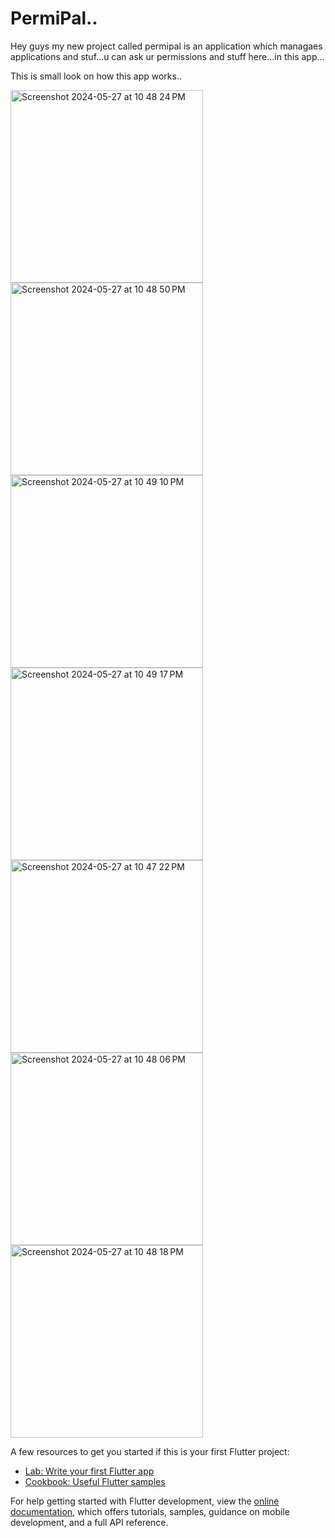 # PermiPal..

Hey guys my new project called permipal is an application which managaes applications and stuf...u can ask ur permissions and stuff here...in this app...


This is small look on how this app works..


<img width="308" alt="Screenshot 2024-05-27 at 10 48 24 PM" src="https://github.com/ISOLATEDMAN/PermitEase/assets/140949360/0ea6c73f-7325-4583-8526-767e9f3a4a57">
<img width="308" alt="Screenshot 2024-05-27 at 10 48 50 PM" src="https://github.com/ISOLATEDMAN/PermitEase/assets/140949360/64f528ee-b995-4a4d-99f5-ffd8e0dee44a">
<img width="308" alt="Screenshot 2024-05-27 at 10 49 10 PM" src="https://github.com/ISOLATEDMAN/PermitEase/assets/140949360/e554de69-f5ab-4689-80b8-3dfe1c0e16bb">
<img width="308" alt="Screenshot 2024-05-27 at 10 49 17 PM" src="https://github.com/ISOLATEDMAN/PermitEase/assets/140949360/177514a7-b235-401c-b445-4f7221a36680">

<img width="308" alt="Screenshot 2024-05-27 at 10 47 22 PM" src="https://github.com/ISOLATEDMAN/PermitEase/assets/140949360/a3c0af10-50f1-4c65-816c-7414538b5ce6">
<img width="308" alt="Screenshot 2024-05-27 at 10 48 06 PM" src="https://github.com/ISOLATEDMAN/PermitEase/assets/140949360/a6e87849-1a1d-416b-9f94-9310f9000cb4">
<img width="308" alt="Screenshot 2024-05-27 at 10 48 18 PM" src="https://github.com/ISOLATEDMAN/PermitEase/assets/140949360/9165d69b-449c-4f78-b230-71db77e5da9f">




A few resources to get you started if this is your first Flutter project:

- [Lab: Write your first Flutter app](https://docs.flutter.dev/get-started/codelab)
- [Cookbook: Useful Flutter samples](https://docs.flutter.dev/cookbook)

For help getting started with Flutter development, view the
[online documentation](https://docs.flutter.dev/), which offers tutorials,
samples, guidance on mobile development, and a full API reference.
